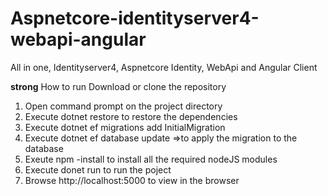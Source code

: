 # Aspnetcore-identityserver4-webapi-angular
All in one, Identityserver4, Aspnetcore Identity, WebApi and Angular Client

**strong** How to run
Download or clone the repository
1. Open command prompt on the project directory
2. Execute dotnet restore to restore the dependencies
3. Execute dotnet ef migrations add InitialMigration
4. Execute dotnet ef database update =>to apply the migration to the database
5. Exeute npm -install to install all the required nodeJS modules
6. Execute donet run to run the poject
7. Browse http://localhost:5000 to view in the browser
